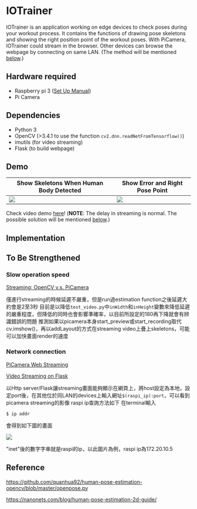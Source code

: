 # IOTrainer
IOTrainer is an application working on edge devices to check poses during your workout process. It contains the functions of drawing pose skeletons and showing the right position point of the workout poses. With PiCamera, IOTrainer could stream in the browser. Other devices can browse the webpage by connecting on same LAN. (The method will be mentioned [below](https://github.com/yww1327/IOTrainer#network-connection).)

## Hardware required
* Raspberry pi 3 ([Set Up Manual](https://github.com/yww1327/IOTrainer/blob/main/readme/setupManual.pdf))
* Pi Camera

## Dependencies
* Python 3
* OpenCV (>3.4.1 to use the function ```cv2.dnn.readNetFromTensorflow()```)
* imutils (for video streaming)
* Flask (to build webpage)
## Demo
| Show Skeletons When Human Body Detected | Show Error and Right Pose Point |
| ---- | ---- |
|![](https://github.com/yww1327/IOTrainer/blob/main/readme/skeletons.png?raw=true)|![](https://github.com/yww1327/IOTrainer/blob/main/readme/error.png?raw=true)

Check video demo [here](google.com)! (**NOTE**: The delay in streaming is normal. The possible solution will be mentioned [below](https://github.com/yww1327/IOTrainer#slow-operation-speed).)

## Implementation


## To Be Strengthened
### Slow operation speed
[Streaming: OpenCV v.s. PiCamera](https://blog.xuite.net/jblabs/blog/463506239-%5B%E8%BB%9F%E9%AB%94%5D+%E4%BD%BF%E7%94%A8+Raspberry+Pi+Camera+Module+%2B+Python+%2B+OpenCV+%E9%80%B2%E8%A1%8C%E5%8B%95%E6%85%8B%E8%87%89%E9%83%A8%E8%BE%A8%E8%AD%98)

僅進行streaming的時候延遲不嚴重，但是run過estimation function之後延遲大約會是2至3秒
目前是以降低```test_video.py```中```inWidth```和```inHeight```變數來降低延遲的嚴重程度，但降低的同時也會影響準確率，以目前所設定的180再下降就會有辨識錯誤的問題
推測如果以picamera本身start_preview或start_recording取代cv.imshow()，再以addLayout的方式在streaming video上疊上skeletons，可能可以加快畫面render的速度

### Network connection
[PiCamera Web Streaming](https://picamera.readthedocs.io/en/latest/recipes2.html#web-streaming)

[Video Streaming on Flask](https://www.hackster.io/ruchir1674/video-streaming-on-flask-server-using-rpi-ef3d75)

以Http server/Flask讓streaming畫面能夠顯示在網頁上，將host設定為本地，設定port後，在其他位於同LAN的devices上輸入網址```$(raspi_ip):port```，可以看到picamera streaming的影像
raspi ip查詢方法如下
在terminal輸入
```
$ ip addr
```
會得到如下圖的畫面

![](https://github.com/yww1327/iot_final_project/blob/main/readme/ip_addr.PNG?raw=true)

"inet"後的數字字串就是raspi的ip，以此圖片為例，raspi ip為172.20.10.5


## Reference
https://github.com/quanhua92/human-pose-estimation-opencv/blob/master/openpose.py

https://nanonets.com/blog/human-pose-estimation-2d-guide/
